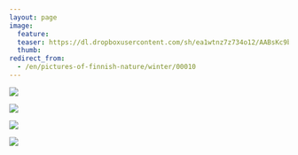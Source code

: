 ```yaml
---
layout: page
image:
  feature:
  teaser: https://dl.dropboxusercontent.com/sh/ea1wtnz7z734o12/AABsKc9bB8ChfoRqpnyEdy4La/luontokuvat/talvi/IMG_2668-245px.jpg
  thumb:
redirect_from:
  - /en/pictures-of-finnish-nature/winter/00010
---
```


[![](https://dl.dropboxusercontent.com/sh/ea1wtnz7z734o12/AAAznMl72ZmkFeOIXboqZNp6a/luontokuvat/talvi/IMG_2668-800px.jpg)](https://dl.dropboxusercontent.com/sh/ea1wtnz7z734o12/AACQcGtMYmST2U_qvXIXkHaDa/luontokuvat/talvi/IMG_2668.jpg)

[![](https://dl.dropboxusercontent.com/sh/ea1wtnz7z734o12/AADmiBkhks86pqbK2gcmp1CJa/luontokuvat/talvi/IMG_2670-800px.jpg)](https://dl.dropboxusercontent.com/sh/ea1wtnz7z734o12/AACECWzGySMA9b4iSGy2KaFFa/luontokuvat/talvi/IMG_2670.jpg)

[![](https://dl.dropboxusercontent.com/sh/ea1wtnz7z734o12/AAD7hbOQZTJvA52lC2BVh7nSa/luontokuvat/talvi/IMG_2671-800px.jpg)](https://dl.dropboxusercontent.com/sh/ea1wtnz7z734o12/AADKTV09btyNXtKnQELP27lUa/luontokuvat/talvi/IMG_2671.jpg)

[![](https://dl.dropboxusercontent.com/sh/ea1wtnz7z734o12/AADfIH_r5QpsTihlb6Bsn6nKa/luontokuvat/talvi/IMG_2682-800px.jpg)](https://dl.dropboxusercontent.com/sh/ea1wtnz7z734o12/AADZyqysqoa05j6Pmb4Q7Czya/luontokuvat/talvi/IMG_2682.jpg)
